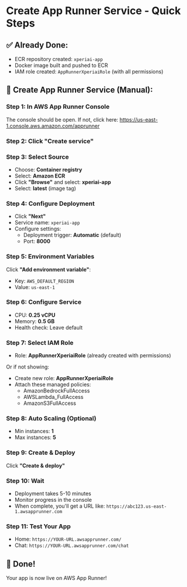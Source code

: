# Create App Runner Service - Quick Steps

## ✅ Already Done:
- ECR repository created: `xperiai-app`
- Docker image built and pushed to ECR
- IAM role created: `AppRunnerXperiaiRole` (with all permissions)

## 🚀 Create App Runner Service (Manual):

### Step 1: In AWS App Runner Console
The console should be open. If not, click here:
https://us-east-1.console.aws.amazon.com/apprunner

### Step 2: Click "Create service"

### Step 3: Select Source
- Choose: **Container registry**
- Select: **Amazon ECR**
- Click **"Browse"** and select: **xperiai-app**
- Select: **latest** (image tag)

### Step 4: Configure Deployment
- Click **"Next"**
- Service name: `xperiai-app`
- Configure settings:
  - Deployment trigger: **Automatic** (default)
  - Port: **8000**

### Step 5: Environment Variables
Click **"Add environment variable"**:
- Key: `AWS_DEFAULT_REGION`
- Value: `us-east-1`

### Step 6: Configure Service
- CPU: **0.25 vCPU**
- Memory: **0.5 GB**
- Health check: Leave default

### Step 7: Select IAM Role
- Role: **AppRunnerXperiaiRole** (already created with permissions)

Or if not showing:
- Create new role: **AppRunnerXperiaiRole**
- Attach these managed policies:
  - AmazonBedrockFullAccess
  - AWSLambda_FullAccess
  - AmazonS3FullAccess

### Step 8: Auto Scaling (Optional)
- Min instances: **1**
- Max instances: **5**

### Step 9: Create & Deploy
Click **"Create & deploy"**

### Step 10: Wait
- Deployment takes 5-10 minutes
- Monitor progress in the console
- When complete, you'll get a URL like:
  `https://abc123.us-east-1.awsapprunner.com`

### Step 11: Test Your App
- Home: `https://YOUR-URL.awsapprunner.com/`
- Chat: `https://YOUR-URL.awsapprunner.com/chat`

## 🎉 Done!
Your app is now live on AWS App Runner!

